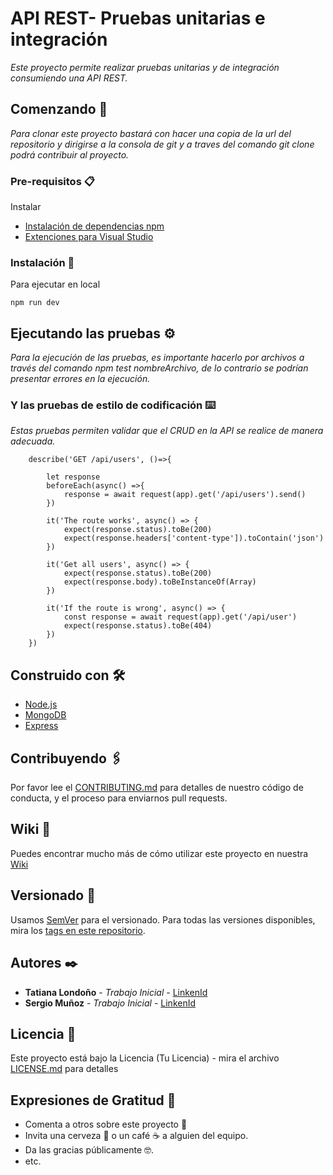 # API REST- Pruebas unitarias e integración

_Este proyecto permite realizar pruebas unitarias y de integración consumiendo una API REST._

## Comenzando 🚀

_Para clonar este proyecto bastará con hacer una copia de la url del repositorio y dirigirse a la consola de git y a traves del comando git clone podrá contribuir al proyecto._


### Pre-requisitos 📋

Instalar
- [Instalación de dependencias npm](https://www.npmjs.com/)
- [Extenciones para Visual Studio](https://github.com/microsoft/vscode-azurefunctions)

### Instalación 🔧

Para ejecutar en local

```
npm run dev
```

## Ejecutando las pruebas ⚙️

_Para la ejecución de las pruebas, es importante hacerlo por archivos a través del comando npm test nombreArchivo, de lo contrario se podrían presentar errores en la ejecución._


### Y las pruebas de estilo de codificación ⌨️

_Estas pruebas permiten validar que el CRUD en la API se realice de manera adecuada._

```
    describe('GET /api/users', ()=>{

        let response
        beforeEach(async() =>{
            response = await request(app).get('/api/users').send()
        })

        it('The route works', async() => {            
            expect(response.status).toBe(200)
            expect(response.headers['content-type']).toContain('json')
        })

        it('Get all users', async() => {
            expect(response.status).toBe(200)
            expect(response.body).toBeInstanceOf(Array)
        })

        it('If the route is wrong', async() => {
            const response = await request(app).get('/api/user')
            expect(response.status).toBe(404)
        })
    })
```

## Construido con 🛠️

* [Node.js](https://nodejs.org/en) 
* [MongoDB](https://www.mongodb.com/es)
* [Express](https://expressjs.com/)

## Contribuyendo 🖇️

Por favor lee el [CONTRIBUTING.md](https://gist.github.com/villanuevand/xxxxxx) para detalles de nuestro código de conducta, y el proceso para enviarnos pull requests.

## Wiki 📖

Puedes encontrar mucho más de cómo utilizar este proyecto en nuestra [Wiki](https://github.com/tu/proyecto/wiki)

## Versionado 📌

Usamos [SemVer](http://semver.org/) para el versionado. Para todas las versiones disponibles, mira los [tags en este repositorio](https://github.com/tu/proyecto/tags).

## Autores ✒️


* **Tatiana Londoño** - *Trabajo Inicial* - [LinkenId](https://github.com/villanuevand)
* **Sergio Muñoz** - *Trabajo Inicial* - [LinkenId](https://github.com/villanuevand)
## Licencia 📄

Este proyecto está bajo la Licencia (Tu Licencia) - mira el archivo [LICENSE.md](LICENSE.md) para detalles

## Expresiones de Gratitud 🎁

* Comenta a otros sobre este proyecto 📢
* Invita una cerveza 🍺 o un café ☕ a alguien del equipo. 
* Da las gracias públicamente 🤓.
* etc.
